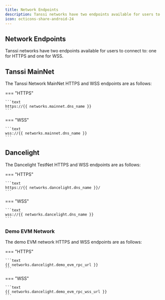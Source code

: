 ```yaml
---
title: Network Endpoints
description: Tanssi networks have two endpoints available for users to connect to, one for HTTPS and one for WSS. This page has the RPC endpoints you need to get started.
icon: octicons-share-android-24
---
```


## Network Endpoints

Tanssi networks have two endpoints available for users to connect to: one for HTTPS and one for WSS.

## Tanssi MainNet

The Tanssi Network MainNet HTTPS and WSS endpoints are as follows:

=== "HTTPS"

    ```text
    https://{{ networks.mainnet.dns_name }}
    ```

=== "WSS"

    ```text
    wss://{{ networks.mainnet.dns_name }}
    ```

## Dancelight

The Dancelight TestNet HTTPS and WSS endpoints are as follows:

=== "HTTPS"

    ```text
    https://{{ networks.dancelight.dns_name }}/
    ```

=== "WSS"

    ```text
    wss://{{ networks.dancelight.dns_name }}
    ```

### Demo EVM Network

The demo EVM network HTTPS and WSS endpoints are as follows:

=== "HTTPS"

    ```text
    {{ networks.dancelight.demo_evm_rpc_url }}
    ```

=== "WSS"

    ```text
    {{ networks.dancelight.demo_evm_rpc_wss_url }}
    ```